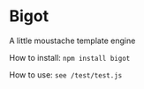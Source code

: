 Bigot
======
A little moustache template engine

How to install:
`npm install bigot`

How to use:
`see /test/test.js`